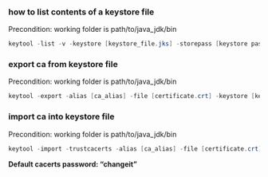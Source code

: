 ### how to list contents of a keystore file
Precondition:
  working folder is path/to/java_jdk/bin
```PowerShell
keytool -list -v -keystore [keystore_file.jks] -storepass [keystore password]
```

### export ca from keystore file
Precondition:
  working folder is path/to/java_jdk/bin
```PowerShell
keytool -export -alias [ca_alias] -file [certificate.crt] -keystore [keystore_file.jks] -storepass [keystore password]
```

### import ca into keystore file
Precondition:
  working folder is path/to/java_jdk/bin
```PowerShell
keytool -import -trustcacerts -alias [ca_alias] -file [certificate.crt] -keystore [keystore_file.jks] -storepass [keystore password]
```

**Default cacerts password: “changeit”**